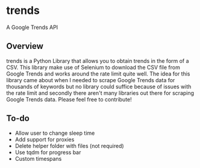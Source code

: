 # trends
A Google Trends API

## Overview
trends is a Python Library that allows you to obtain trends in the form of a CSV. This library make use of Selenium to download the CSV file from Google Trends and works around the rate limit quite well. The idea for this library came about when I needed to scrape Google Trends data for thousands of keywords but no library could suffice because of issues with the rate limit and secondly there aren't many libraries out there for scraping Google Trends data. Please feel free to contribute!

## To-do
- Allow user to change sleep time
- Add support for proxies
- Delete helper folder with files (not required)
- Use tqdm for progress bar
- Custom timespans

